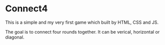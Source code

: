 # Connect4

This is a simple and my very first game which built by HTML, CSS and JS. 

The goal is to connect four rounds together. It can be verical, horizontal  or diagonal.


